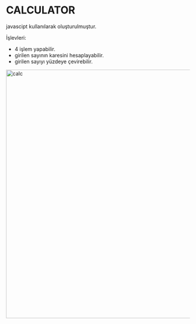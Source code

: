 # CALCULATOR

javascipt kullanılarak oluşturulmuştur.

İşlevleri:
- 4 işlem yapabilir.
- girilen sayının karesini hesaplayabilir.
- girilen sayıyı yüzdeye çevirebilir.
<img width="1300" height="680" alt="calc" src="https://github.com/user-attachments/assets/301bfe1c-53ee-4f31-9511-f9c8c989e105" />
